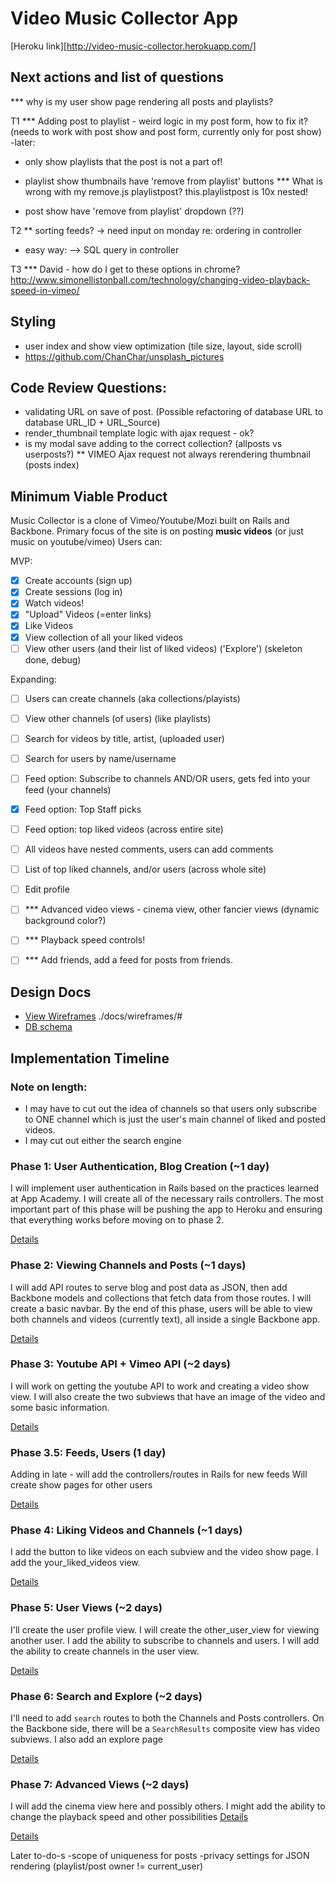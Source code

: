 # Video Music Collector App

[Heroku link][http://video-music-collector.herokuapp.com/]

[heroku]: TBD

## Next actions and list of questions

*** why is my user show page rendering all posts and playlists?

T1
*** Adding post to playlist - weird logic in my post form, how to fix it? (needs to work with post show and post form, currently only for post show)
 -later:
  + only show playlists that the post is not a part of!

  + playlist show thumbnails have 'remove from playlist' buttons
*** What is wrong with my remove.js playlistpost? this.playlistpost is 10x nested!

  + post show have 'remove from playlist' dropdown (??)

T2
** sorting feeds? -> need input on monday re: ordering in controller
- easy way:
--> SQL query in controller
<!-- - hard way: in view, add an event listener. click sort : sortPosts.
takes the eventCurrentTarget and overwrites the collection.comparator method
bad way would then rerender the whole page -->

T3
*** David - how do I get to these options in chrome? http://www.simonellistonball.com/technology/changing-video-playback-speed-in-vimeo/


## Styling
* user index and show view optimization (tile size, layout, side scroll)
* https://github.com/ChanChar/unsplash_pictures


## Code Review Questions:
* validating URL on save of post. (Possible refactoring of database URL to
  database URL_ID + URL_Source)
* render_thumbnail template logic with ajax request - ok?
* is my modal save adding to the correct collection? (allposts vs userposts?)
** VIMEO Ajax request not always rerendering thumbnail (posts index)


## Minimum Viable Product
Music Collector is a clone of Vimeo/Youtube/Mozi built on Rails and Backbone.
Primary focus of the site is on posting **music videos** (or just music on youtube/vimeo)
Users can:



MVP:
- [x] Create accounts (sign up)
- [x] Create sessions (log in)
- [X] Watch videos!
- [X] "Upload" Videos (=enter links)
- [X] Like Videos
- [X] View collection of all your liked videos
- [ ] View other users (and their list of liked videos) ('Explore') (skeleton done, debug)

Expanding:

- [ ] Users can create channels (aka collections/playists)
- [ ] View other channels (of users) (like playlists)
- [ ] Search for videos by title, artist, (uploaded user)
- [ ] Search for users by name/username
- [ ] Feed option: Subscribe to channels AND/OR users, gets fed into your feed (your channels)
- [X] Feed option: Top Staff picks
- [ ] Feed option: top liked videos (across entire site)
- [ ] All videos have nested comments, users can add comments
- [ ] List of top liked channels, and/or users (across whole site)
- [ ] Edit profile
- [ ] *** Advanced video views - cinema view, other fancier views (dynamic background color?)
- [ ] *** Playback speed controls!
- [ ] *** Add friends, add a feed for posts from friends.


## Design Docs
* [View Wireframes][views] ./docs/wireframes/#
* [DB schema][schema]

[views]: ./docs/views.md
[schema]: ./docs/schema.md

## Implementation Timeline

### Note on length:
* I may have to cut out the idea of channels so that users only subscribe to ONE channel
which is just the user's main channel of liked and posted videos.
* I may cut out either the search engine

### Phase 1: User Authentication, Blog Creation (~1 day)
I will implement user authentication in Rails based on the practices learned at
App Academy. I will create all of the necessary rails controllers.
The most important part of this phase will
be pushing the app to Heroku and ensuring that everything works before moving on
to phase 2.

[Details][phase-one]

### Phase 2: Viewing Channels and Posts (~1 days)
I will add API routes to serve blog and post data as JSON, then add Backbone
models and collections that fetch data from those routes. I will create a
basic navbar. By the end of this
phase, users will be able to view both channels and videos
(currently text), all inside a single Backbone app.

[Details][phase-two]

### Phase 3: Youtube API + Vimeo API (~2 days)
I will work on getting the youtube API to work and creating a video show view.
I will also create the two subviews that have an image of the video and some
basic information.

[Details][phase-three]

### Phase 3.5: Feeds, Users (1 day)
Adding in late - will add the controllers/routes in Rails for new feeds
Will create show pages for other users

[Details][phase-three]

### Phase 4: Liking Videos and Channels (~1 days)
I add the button to like videos on each subview and the video show page.
I add the your_liked_videos view.

[Details][phase-four]


### Phase 5: User Views (~2 days)
I'll create the user profile view. I will create the other_user_view for
viewing another user. I add the ability to subscribe to channels and users.
I will add the ability to create channels in the user view.

[Details][phase-five]

### Phase 6: Search and Explore (~2 days)
I'll need to add `search` routes to both the Channels and Posts controllers. On the
Backbone side, there will be a `SearchResults` composite view has video
subviews. I also add an explore page

[Details][phase-six]

### Phase 7: Advanced Views (~2 days)
I will add the cinema view here and possibly others.
I might add the ability to change the playback speed and other possibilities
[Details][phase-seven]


[Details][phase-seven]



[phase-one]: ./docs/phases/phase1.md
[phase-two]: ./docs/phases/phase2.md
[phase-three]: ./docs/phases/phase3.md
[phase-four]: ./docs/phases/phase4.md
[phase-five]: ./docs/phases/phase5.md
[phase-six]: ./docs/phases/phase6.md
[phase-seven]: ./docs/phases/phase7.md


Later to-do-s
-scope of uniqueness for posts
-privacy settings for JSON rendering (playlist/post owner != current_user)
